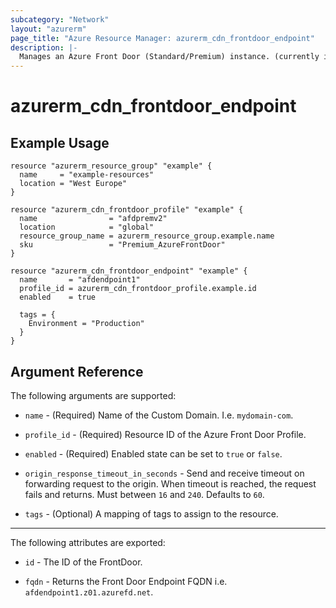```yaml
---
subcategory: "Network"
layout: "azurerm"
page_title: "Azure Resource Manager: azurerm_cdn_frontdoor_endpoint"
description: |-
  Manages an Azure Front Door (Standard/Premium) instance. (currently in public preview)
---
```


# azurerm_cdn_frontdoor_endpoint

## Example Usage

```hcl
resource "azurerm_resource_group" "example" {
  name     = "example-resources"
  location = "West Europe"
}

resource "azurerm_cdn_frontdoor_profile" "example" {
  name                = "afdpremv2"
  location            = "global"
  resource_group_name = azurerm_resource_group.example.name
  sku                 = "Premium_AzureFrontDoor"
}

resource "azurerm_cdn_frontdoor_endpoint" "example" {
  name       = "afdendpoint1"
  profile_id = azurerm_cdn_frontdoor_profile.example.id
  enabled    = true

  tags = {
    Environment = "Production"
  }
}
```

## Argument Reference

The following arguments are supported:

* `name` - (Required) Name of the Custom Domain. I.e. `mydomain-com`.

* `profile_id` - (Required) Resource ID of the Azure Front Door Profile.

* `enabled` - (Required) Enabled state can be set to `true` or `false`.

* `origin_response_timeout_in_seconds` - Send and receive timeout on forwarding request to the origin. When timeout is reached, the request fails and returns. Must between `16` and `240`. Defaults to `60`.

* `tags` - (Optional) A mapping of tags to assign to the resource.
---

The following attributes are exported:

* `id` - The ID of the FrontDoor.

* `fqdn` - Returns the Front Door Endpoint FQDN i.e. `afdendpoint1.z01.azurefd.net`.

